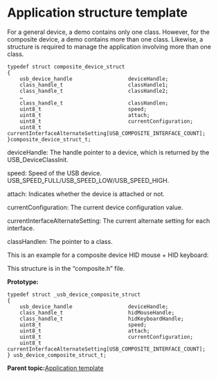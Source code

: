 # Application structure template

For a general device, a demo contains only one class. However, for the composite device, a demo contains more than one class. Likewise, a structure is required to manage the application involving more than one class.

```
typedef struct composite_device_struct
{
    usb_device_handle                  deviceHandle;
    class_handle_t                     classHandle1;
    class_handle_t                     classHandle2;
    …
    class_handle_t                     classHandlen;
    uint8_t                            speed;
    uint8_t                            attach;
    uint8_t                            currentConfiguration;
    uint8_t                            currentInterfaceAlternateSetting[USB_COMPOSITE_INTERFACE_COUNT];
}composite_device_struct_t;

```

deviceHandle: The handle pointer to a device, which is returned by the USB\_DeviceClassInit.

speed: Speed of the USB device. USB\_SPEED\_FULL/USB\_SPEED\_LOW/USB\_SPEED\_HIGH.

attach: Indicates whether the device is attached or not.

currentConfiguration: The current device configuration value.

currentInterfaceAlternateSetting: The current alternate setting for each interface.

classHandlen: The pointer to a class.

This is an example for a composite device HID mouse + HID keyboard:

This structure is in the “composite.h” file.

**Prototype:**

```
typedef struct _usb_device_composite_struct
{
    usb_device_handle                  deviceHandle;
    class_handle_t                     hidMouseHandle;
    class_handle_t                     hidKeyboardHandle;
    uint8_t                            speed;
    uint8_t                            attach;
    uint8_t                            currentConfiguration;
    uint8_t                            currentInterfaceAlternateSetting[USB_COMPOSITE_INTERFACE_COUNT];
} usb_device_composite_struct_t;

```

**Parent topic:**[Application template](../topics/application_template.md)

